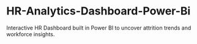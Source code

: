 # HR-Analytics-Dashboard-Power-Bi
Interactive HR Dashboard built in Power BI to uncover attrition trends and workforce insights.
